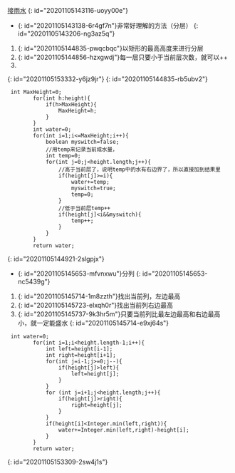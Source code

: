 [接雨水](https://leetcode-cn.com/problems/trapping-rain-water/)
{: id="20201105143116-uoyy00e"}

* {: id="20201105143138-6r4gf7n"}非常好理解的方法（分层）
{: id="20201105143206-ng3az5q"}

1. {: id="20201105144835-pwqcbqc"}以矩形的最高高度来进行分层
2. {: id="20201105144856-hzxgwdj"}每一层只要小于当前层次数，就可以++
3.
{: id="20201105153332-y6jz9jr"}
{: id="20201105144835-rb5ubv2"}

```
 int MaxHeight=0;
        for(int h:height){
            if(h>MaxHeight){
                MaxHeight=h;
            }
        }
        int water=0;
        for(int i=1;i<=MaxHeight;i++){
            boolean myswitch=false;
            //用temp来记录当前成水量，
            int temp=0;
            for(int j=0;j<height.length;j++){
                //高于当前层了，说明temp中的水有右边界了，所以直接加到结果里
                if(height[j]>=i){
                    water+=temp;
                    myswitch=true;
                    temp=0;
                }
                //低于当前层temp++
                if(height[j]<i&&myswitch){
                    temp++;
                }
            }
        }
        return water;
```
{: id="20201105144921-2slgpjx"}

* {: id="20201105145653-mfvnxwu"}分列
{: id="20201105145653-nc5439g"}

1. {: id="20201105145714-1m8zzth"}找出当前列，左边最高
2. {: id="20201105145723-elxqh0r"}找出当前列右边最高
3. {: id="20201105145737-9k3hr5m"}只要当前列比最左边最高和右边最高小，就一定能盛水
{: id="20201105145714-e9xj64s"}

```
 int water=0;
        for(int i=1;i<height.length-1;i++){
            int left=height[i-1];
            int right=height[i+1];
            for(int j=i-1;j>=0;j--){
                if(height[j]>left){
                    left=height[j];
                }
            }
            for (int j=i+1;j<height.length;j++){
                if(height[j]>right){
                    right=height[j];
                }
            }
            if(height[i]<Integer.min(left,right)){
                water+=Integer.min(left,right)-height[i];
            }
        }
        return water;
```
{: id="20201105153309-2sw4j1s"}
